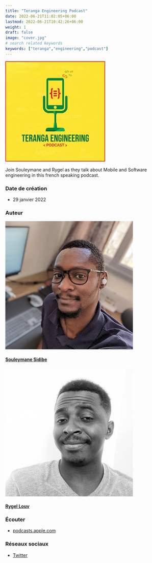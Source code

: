 ```yaml
---
title: "Teranga Engineering Podcast"
date: 2022-06-21T11:02:05+06:00
lastmod: 2022-06-21T10:42:26+06:00
weight: 1
draft: false
image: "cover.jpg"
# search related keywords
keywords: ["teranga","engineering","podcast"]
---
```


![Teranga Engineering Podcast](cover.jpg "Teranga Engineering Podcast")

Join Souleymane and Rygel as they talk about Mobile and Software engineering in this french speaking podcast.

### Date de création

- 29 janvier 2022

### Auteur

![Souleymane Sidibe](auteur.jpg "Souleymane Sidibe")

#### [Souleymane Sidibe](https://twitter.com/soulesidibe)

![Rygel Louv](auteur2.jpg "Rygel Louv")

#### [Rygel Louv](https://twitter.com/Rygellouv)

### Écouter

- [podcasts.apple.com](https://podcasts.apple.com/fr/podcast/teranga-engineering-podcast/id1608786897)

### Réseaux sociaux

- [Twitter](https://twitter.com/TerangaPodcast)
